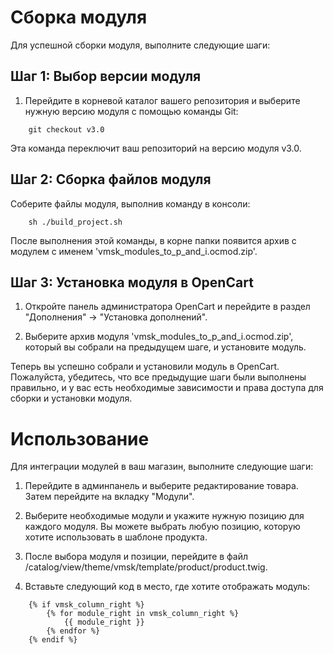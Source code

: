 # Сборка модуля

Для успешной сборки модуля, выполните следующие шаги:

## Шаг 1: Выбор версии модуля

1. Перейдите в корневой каталог вашего репозитория и выберите нужную версию модуля с помощью команды Git:

```shell
	git checkout v3.0
```

Эта команда переключит ваш репозиторий на версию модуля v3.0.


## Шаг 2: Сборка файлов модуля

Соберите файлы модуля, выполнив команду в консоли:

```shell
	sh ./build_project.sh
```
После выполнения этой команды, в корне папки появится архив с модулем с именем 'vmsk_modules_to_p_and_i.ocmod.zip'.


## Шаг 3: Установка модуля в OpenCart

1. Откройте панель администратора OpenCart и перейдите в раздел "Дополнения" -> "Установка дополнений".

2. Выберите архив модуля 'vmsk_modules_to_p_and_i.ocmod.zip', который вы собрали на предыдущем шаге, и установите модуль.

Теперь вы успешно собрали и установили модуль в OpenCart. Пожалуйста, убедитесь, что все предыдущие шаги были выполнены правильно, и у вас есть необходимые зависимости и права доступа для сборки и установки модуля.


# Использование

Для интеграции модулей в ваш магазин, выполните следующие шаги:

1. Перейдите в админпанель и выберите редактирование товара. Затем перейдите на вкладку "Модули".

2. Выберите необходимые модули и укажите нужную позицию для каждого модуля. Вы можете выбрать любую позицию, которую хотите использовать в шаблоне продукта.

3. После выбора модуля и позиции, перейдите в файл /catalog/view/theme/vmsk/template/product/product.twig.

4. Вставьте следующий код в место, где хотите отображать модуль:

```twig
	{% if vmsk_column_right %}
		{% for module_right in vmsk_column_right %}
			{{ module_right }}
		{% endfor %}
	{% endif %}
```